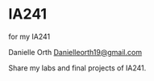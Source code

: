 # IA241
for my IA241

Danielle Orth
Danielleorth19@gmail.com

Share my labs and final projects of IA241.
